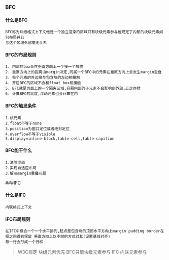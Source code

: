 ### BFC
#### 什么是BFC

```
BFC称为块级格式上下文他是一个独立渲染的区域只有块级元素参与他规定了内部的块级元素如何布局并且
与这个区域外部毫无关系
```

#### BFC的布局规则

```
1. 内部的box会在垂直方向上一个接一个放置
2. 垂直方向上的距离由margin决定,同属一个BFC中的元素在垂直方向上会发生margin重叠
3. 每个元素的外边缘与包含块的左边相接触
4. 开启BFC的区域不会和float box相接触
5. BFC就是页面上的一个隔离区域,容器内部的子元素不会影响到外部,反之亦然
6. 计算BFC的高度,浮动元素也会计算在内
```



#### BFC的触发条件

```
1.根元素
2.float不等于none
3.position为窗口定位或者绝对定位
4.overflow不等于visible
5.display=inline-block,table-cell,table-capition
```
#### BFC能干什么
```
1.清除浮动
2.实现自适应布局
3.解决margin重叠问题
```
###IFC
#### 什么是IFC
```
内联格式上下文 
```
#### IFC布局规则
```
在IFC中框会一个一个水平排列,起点是包含块的顶部水平方向上margin padding border在框之间得到保留 垂直方向上以不同的方式对其(设置基线对齐)
每一行会形成一个行框
```
> W3C规定 块级元素优先 BFC只能块级元素参与 IFC 内联元素参与
